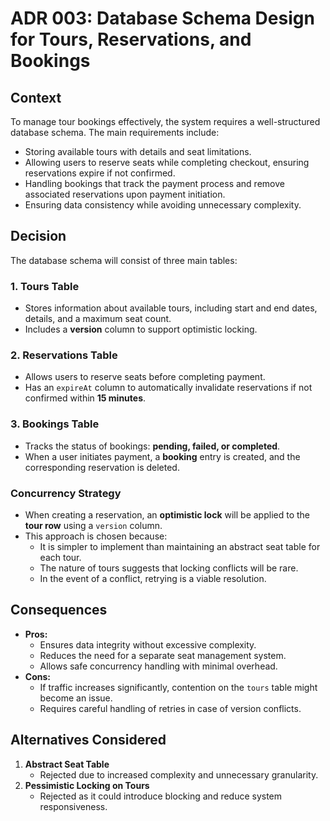 # ADR 003: Database Schema Design for Tours, Reservations, and Bookings

## Context

To manage tour bookings effectively, the system requires a well-structured database schema. The main requirements include:

- Storing available tours with details and seat limitations.
- Allowing users to reserve seats while completing checkout, ensuring reservations expire if not confirmed.
- Handling bookings that track the payment process and remove associated reservations upon payment initiation.
- Ensuring data consistency while avoiding unnecessary complexity.

## Decision

The database schema will consist of three main tables:

### **1. Tours Table**

- Stores information about available tours, including start and end dates, details, and a maximum seat count.
- Includes a **version** column to support optimistic locking.

### **2. Reservations Table**

- Allows users to reserve seats before completing payment.
- Has an `expireAt` column to automatically invalidate reservations if not confirmed within **15 minutes**.

### **3. Bookings Table**

- Tracks the status of bookings: **pending, failed, or completed**.
- When a user initiates payment, a **booking** entry is created, and the corresponding reservation is deleted.

### **Concurrency Strategy**

- When creating a reservation, an **optimistic lock** will be applied to the **tour row** using a `version` column.
- This approach is chosen because:
  - It is simpler to implement than maintaining an abstract seat table for each tour.
  - The nature of tours suggests that locking conflicts will be rare.
  - In the event of a conflict, retrying is a viable resolution.

## Consequences

- **Pros:**
  - Ensures data integrity without excessive complexity.
  - Reduces the need for a separate seat management system.
  - Allows safe concurrency handling with minimal overhead.
- **Cons:**
  - If traffic increases significantly, contention on the `tours` table might become an issue.
  - Requires careful handling of retries in case of version conflicts.

## Alternatives Considered

1. **Abstract Seat Table**
   - Rejected due to increased complexity and unnecessary granularity.
2. **Pessimistic Locking on Tours**
   - Rejected as it could introduce blocking and reduce system responsiveness.

